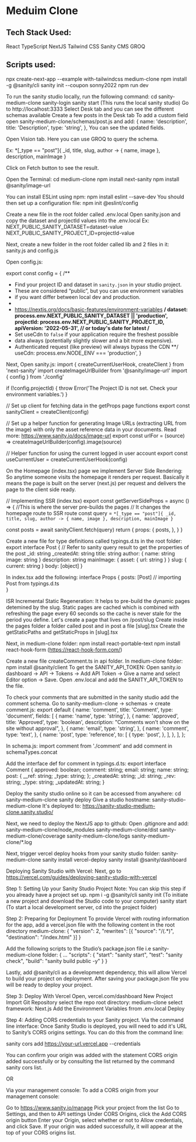 # Meduim Clone

## Tech Stack Used:

React
TypeScript
NextJS
Tailwind CSS
Sanity CMS
GROQ

## Scripts used:

npx create-next-app --example with-tailwindcss medium-clone
npm install -g @sanity/cli
sanity init --coupon sonny2022
npm run dev

To run the sanity studio locally, run the following command:
cd sanity-medium-clone
sanity-login
sanity start (This runs the local sanity studio)
Go to http://localhost:3333
Select Desk tab and you can see the different schemas available
Create a few posts in the Desk tab
To add a custom field open sanity-medium-clone/schemas/post.js and add:
{
name: 'description',
title: 'Description',
type: 'string',
},
You can see the updated fields.

Open Vision tab. Here you can use GROQ to query the schema.

Ex: \*[_type == "post"]{
\_id,
title,
slug,
author -> {
name,
image
},
description,
mainImage
}

Click on Fetch button to see the result.

Open the Terminal:
cd medium-clone
npm install next-sanity
npm install @sanity/image-url

You can install ESLint using npm:
npm install eslint --save-dev
You should then set up a configuration file:
npm init @eslint/config

Create a new file in the root folder called .env.local
Open sanity.json and copy the dataset and projectId values into the .env.local
Ex:
NEXT_PUBLIC_SANITY_DATASET=dataset-value
NEXT_PUBLIC_SANITY_PROJECT_ID=projectId-value

Next, create a new folder in the root folder called lib and 2 files in it:
sanity.js and config.js

Open config.js:

export const config = {
/\*\*

- Find your project ID and dataset in `sanity.json` in your studio project.
- These are considered “public”, but you can use environment variables
- if you want differ between local dev and production.
-
- https://nextjs.org/docs/basic-features/environment-variables
  **/
  dataset: process.env.NEXT_PUBLIC_SANITY_DATASET || 'production',
  projectId: process.env.NEXT_PUBLIC_SANITY_PROJECT_ID,
  apiVersion: '2022-05-31', // or today's date for latest
  /**
- Set useCdn to `false` if your application require the freshest possible
- data always (potentially slightly slower and a bit more expensive).
- Authenticated request (like preview) will always bypass the CDN
  \*\*/
  useCdn: process.env.NODE_ENV === 'production',
  }

Next, Open sanity.js:
import { createCurrentUserHook, createClient } from 'next-sanity'
import createImageUrlBuilder from '@sanity/image-url'
import { config } from './config'

if (!config.projectId) {
throw Error('The Project ID is not set. Check your environment variables.')
}

// Set up client for fetching data in the getProps page functions
export const sanityClient = createClient(config)

// Set up a helper function for generating Image URLs (extracting URL from the image) with only the asset reference data in your documents. Read more: https://www.sanity.io/docs/image-url
export const urlFor = (source) => createImageUrlBuilder(config).image(source)

// Helper function for using the current logged in user account
export const useCurrentUser = createCurrentUserHook(config)

On the Homepage (index.tsx) page we implement Server Side Rendering: So anytime someone visits the homepage it renders per request.
Basically it means the page is built on the server (next.js) per request and delivers the page to the client side ready.

// Implementing SSR (index.tsx)
export const getServerSideProps = async () => {
//This is where the server pre-builds the pages
// It changes the homepage route to SSR route
const query = `*[_type == "post"]{ _id, title, slug, author -> { name, image }, description, mainImage }`

const posts = await sanityClient.fetch(query)
return {
props: {
posts,
},
}
}

Create a new file for type definitions called typings.d.ts in the root folder:
export interface Post {
// Refer to sanity query result to get the properties of the post
\_id: string
\_createdAt: string
title: string
author: {
name: string
image: string
}
description: string
mainImage: { asset: { url: string } }
slug: {
current: string
}
body: [object]
}

In index.tsx add the following:
interface Props {
posts: [Post] // importing Post from typings.d.ts  
}

ISR Incremental Static Regeneration:
It helps to pre-build the dynamic pages detemined by the slug.
Static pages are cached which is combined with refreshing the page every 60 seconds so the cache is never stale for the period you define.
Let's create a page that lives on /post/slug
Create inside the pages folder a folder called post and in post a file [slug].tsx
Create the getStaticPaths and getStaticProps in [slug].tsx

Next, in medium-clone folder:
npm install react-portable-text
npm install react-hook-form (https://react-hook-form.com/)

Create a new file createComment.ts in api folder.
In medium-clone folder: npm install @sanity/client
To get the SANITY_API_TOKEN:
Open sanity.io dashboard -> API -> Tokens -> Add API Token -> Give a name and select Editor option -> Save.
Open .env.local and add the SANITY_API_TOKEN to the file.

To check your comments that are submitted in the sanity studio add the comment schema.
Go to sanity-medium-clone -> schemas -> create comment.js:
export default {
name: 'comment',
title: 'Comment',
type: 'document',
fields: [
{
name: 'name',
type: 'string',
},
{
name: 'approved',
title: 'Approved',
type: 'boolean',
description: "Comments won't show on the site without approval",
},
{
name: 'email',
type: 'string',
},
{
name: 'comment',
type: 'text',
},
{
name: 'post',
type: 'reference',
to: [
{
type: 'post',
},
],
},
],
};

In schema.js:
import comment from './comment' and add comment in schemaTypes.concat

Add the interface def for comment in typings.d.ts:
export interface Comment {
approved: boolean;
comment: string;
email: string;
name: string;
post: {
\_\_ref: string;
\_type: string;
};
\_createdAt: string;
\_id: string;
\_rev: string;
\_type: string;
\_updatedAt: string;
}

Deploy the sanity studio online so it can be accessed from anywhere:
cd sanity-medium-clone
sanity deploy
Give a studio hostname: sanity-studio-medium-clone
It's deployed to: https://sanity-studio-medium-clone.sanity.studio/

Next, we need to deploy the NextJS app to github:
Open .gitignore and add:
sanity-medium-clone/node_modules
sanity-medium-clone/dist
sanity-medium-clone/coverage
sanity-medium-clone/logs
sanity-medium-clone/\*.log

Next, trigger vercel deploy hooks from your sanity studio folder: sanity-medium-clone
sanity install vercel-deploy
sanity install @sanity/dashboard

Deploying Sanity Studio with Vercel:
Next, go to https://vercel.com/guides/deploying-sanity-studio-with-vercel

Step 1: Setting Up your Sanity Studio Project
Note: You can skip this step if you already have a project set up.
npm i -g @sanity/cli
sanity init (To initiate a new project and download the Studio code to your computer)
sanity start (To start a local development server, cd into the project folder)

Step 2: Preparing for Deployment
To provide Vercel with routing information for the app, add a vercel.json file with the following content in the root directory medium-clone:
{
"version": 2,
"rewrites": [{ "source": "/(.*)", "destination": "/index.html" }]
}

Add the following scripts to the Studio’s package.json file i.e sanity-medium-clone folder:
{
...
"scripts": {
"start": "sanity start",
"test": "sanity check",
"build": "sanity build public -y"
}
}

Lastly, add @sanity/cli as a development dependency, this will allow Vercel to build your project on deployment.
After saving your package.json file you will be ready to deploy your project.

Step 3: Deploy With Vercel
Open, vercel.com/dashboard
New Project
Import Git Repository
select the repo root directory: medium-clone
select framework: Next.js
Add the Environment Variables frrom .env.local
Deploy

Step 4: Adding CORS credentials to your Sanity project.
Via the command line interface:
Once Sanity Studio is deployed, you will need to add it's URL to Sanity’s CORS origins settings. You can do this from the command line:

sanity cors add https://your-url.vercel.app --credentials

You can confirm your origin was added with the statement CORS origin added successfully or by consulting the list returned by the command sanity cors list.

OR

Via your management console:
To add a CORS origin from your management console:

Go to https://www.sanity.io/manage
Pick your project from the list
Go to Settings, and then to API settings
Under CORS Origins, click the Add CORS origin button
Enter your Origin, select whether or not to Allow credentials, and click Save. If your origin was added successfully, it will appear at the top of your CORS origins list.
